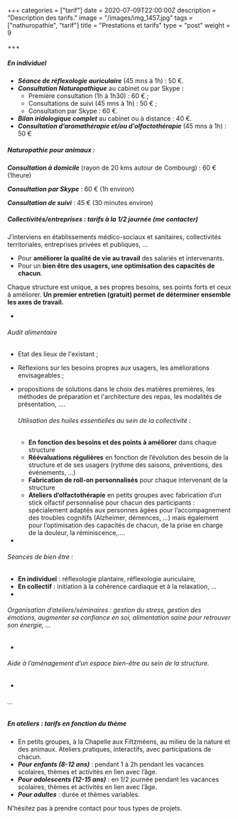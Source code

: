 +++
categories = ["tarif"]
date = 2020-07-09T22:00:00Z
description = "Description des tarifs."
image = "/images/img_1457.jpg"
tags = ["nathuropathie", "tarif"]
title = "Prestations et tarifs"
type = "post"
weight = 9

+++
##### En individuel

* **_Séance de réflexologie auriculaire_** (45 mns à 1h) : 50 €.
* **_Consultation Naturopathique_** au cabinet ou par Skype :
  * Première consultation (1h à 1h30) : 60 € ;
  * Consultations de suivi (45 mns à 1h) : 50 € ;
  * Consultation par Skype : 60 €.
* **_Bilan iridologique complet_** au cabinet ou à distance : 40 €.
* **_Consultation d’aromathérapie et/ou d'olfactothérapie_** (45 mns à 1h) : 50 €

##### Naturopathie pour animaux :

**_Consultation à domicile_** (rayon de 20 kms autour de Combourg) : 60 € (1heure)

**_Consultation par Skype_** : 60 € (1h environ)

**_Consultation de suivi_** : 45 € (30 minutes environ)

##### Collectivités/entreprises : tarifs à la 1/2 journée (me contacter)

J’interviens en établissements médico-sociaux et sanitaires, collectivités territoriales, entreprises privées et publiques, ...

* Pour **améliorer la qualité de vie au travail** des salariés et intervenants.
* Pour un **bien être des usagers, une optimisation des capacités de chacun**.

Chaque structure est unique, a ses propres besoins, ses points forts et ceux à améliorer. **Un premier entretien (gratuit) permet de déterminer ensemble les axes de travail.**

* 

  ###### Audit alimentaire 
* Etat des lieux de l'existant ;
* Réflexions sur les besoins propres aux usagers, les améliorations envisageables ;
* propositions de solutions dans le choix des matières premières, les méthodes de préparation et l'architecture des repas, les modalités de présentation, ....

  ###### Utilisation des huiles essentielles au sein de la collectivité :
  * **En fonction des besoins et des points à améliorer** dans chaque structure
  * **Réévaluations régulières** en fonction de l’évolution des besoin de la structure et de ses usagers (rythme des saisons, préventions, des événements, ...)
  * **Fabrication de roll-on personnalisés** pour chaque intervenant de la structure
  * **Ateliers d’olfactothérapie** en petits groupes avec fabrication d’un stick olfactif personnalisé pour chacun des participants : spécialement adaptés aux personnes âgées pour l’accompagnement des troubles cognitifs (Alzheimer, démences, ...) mais également pour l’optimisation des capacités de chacun, de la prise en charge de la douleur, la réminiscence,....
* 

  ###### Séances de bien être :
  * **En individuel** : réflexologie plantaire, réflexologie auriculaire,
  * **En collectif** : initiation à la cohérence cardiaque et à la relaxation, ...
* 

  ###### Organisation d’ateliers/séminaires : gestion du stress, gestion des émotions, augmenter sa confiance en soi, alimentation saine pour retrouver son énergie, ...
* 

  ###### Aide à l’aménagement d’un espace bien-être au sein de la structure.
* 

  ###### ...

##### En ateliers : tarifs en fonction du thème

* En petits groupes, à la Chapelle aux Filtzméens, au milieu de la nature et des animaux. Ateliers pratiques, interactifs, avec participations de chacun.
* **_Pour enfants (8-12 ans)_** : pendant 1 à 2h pendant les vacances scolaires, thèmes et activités en lien avec l’âge.
* **_Pour adolescents (12-15 ans)_** : en 1/2 journée pendant les vacances scolaires, thèmes et activités en lien avec l’âge.
* **_Pour adultes_** : durée et thèmes variables.

N'hésitez pas à prendre contact pour tous types de projets.